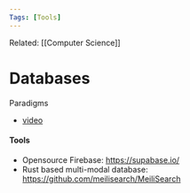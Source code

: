 ```yaml
---
Tags: [Tools]
---
```

Related: [[Computer Science]]
# Databases
Paradigms
- [video](https://www.youtube.com/watch?v=W2Z7fbCLSTw&feature=youtu.be)

#### Tools
- Opensource Firebase: https://supabase.io/
- Rust based multi-modal database: https://github.com/meilisearch/MeiliSearch
